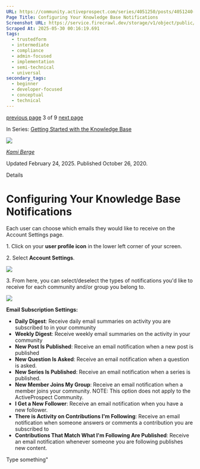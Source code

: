 ```yaml
---
URL: https://community.activeprospect.com/series/4051250/posts/4051240-configuring-your-knowledge-base-notifications
Page Title: Configuring Your Knowledge Base Notifications
Screenshot URL: https://service.firecrawl.dev/storage/v1/object/public/media/screenshot-9503fe32-db8a-47d4-b025-b8187c5102fb.png
Scraped At: 2025-05-30 00:16:19.691
tags:
  - trustedform
  - intermediate
  - compliance
  - admin-focused
  - implementation
  - semi-technical
  - universal
secondary_tags:
  - beginner
  - developer-focused
  - conceptual
  - technical
---
```


[previous page](https://community.activeprospect.com/series/4051250/posts/4051215-editing-your-community-profile) 3 of 9 [next page](https://community.activeprospect.com/series/4051250/posts/4886991-introduction-to-trustedform)

In Series: [Getting Started with the Knowledge Base](https://community.activeprospect.com/series/4051250-getting-started-with-the-knowledge-base)

[![](https://content3.bloomfire.com/avatars/users/1444674/thumb/thumbnail.png?f=1722355335&Expires=1748567773&Signature=Fcsr9mcprxpr0tx8nST6owc4PYV1TRfH2BQftONJlCMZ9y5lRbuzcU1XrHdks7olIlQDi4EBHg4ojs6iCx1w--XJLfQWnYq7fow~0Z09yrpzicER6h3SjRp0FZ-pg6el9HBTjqI5Mt1KozkJHI5NRvZyw1q0TRc91VCEEwWFwNAbs0y2cK1J1eojvVjnaWawIWnqNW2RFkUPnHe~ZxgeazArlfaeEyWHzYQbH9jBQlO0a5iDK1W2HPUHhEmtdk1wDaI1a5~AnGZWzzRlt5l6NsNp0ye52CuYWMDu6q-opE-y7Ladvad5TanRSR0q3Jd9tnsE4T956oeJ70J2kR3c1Q__&Key-Pair-Id=APKAIDFCFZ2UHE5LPIUA)](https://community.activeprospect.com/memberships/8005854-kami-berge)

[_Kami Berge_](https://community.activeprospect.com/memberships/8005854-kami-berge)

Updated February 24, 2025. Published October 26, 2020.

Details

# Configuring Your Knowledge Base Notifications

Each user can choose which emails they would like to receive on the Account Settings page.

1\. Click on your **user profile icon** in the lower left corner of your screen.

2\. Select **Account Settings**.

![](https://content0.bloomfire.com/thumbnails/contents/003/893/891/original.png?f=1695226760&Expires=1748567773&Signature=dTl7mfCgxfHHwQhqzBpNLMaSvu76ngsqU39kB0Xd6ym4JQUrueIyFySBTFGyn~fnk0nFjtsoxL6~W31~QZS1HOWsXIH-nmY91BQEoOYdIJ7utFX6~I4jSJdUDRe-q9MgL~V~RkKtTTJv7LQUJvIH0vdmRRzNDekVTxAoo88MefAZRPVnzb4m5~EILK8Nxyau8-gxBqRricWQZZp6RD5dqXc2loHxdviw6Pk3LmYWNxd6xkjkeymJkj4yxfdjb5Oh97oGQ-xinQGTpwRzdce26hbTNlGVwLc0mHDhVKclMzamY~m3waYNhut5tcTmyIqQgsDIrHmB5F6sOLPF4r~PYw__&Key-Pair-Id=APKAIDFCFZ2UHE5LPIUA)

3\. From here, you can select/deselect the types of notifications you'd like to receive for each community and/or group you belong to.

![](https://content0.bloomfire.com/thumbnails/contents/002/281/548/original.png?f=1603721568&Expires=1748567773&Signature=R2yqEZE614eWOpGLxyMa6-1RRkwAdXHVDm6zVGsT7eYmHnpi34QAvoWdxFGzBA2gXi~ZIDLBSGtk6dJ4F4orvTqy0-LugZYqwuSpyXnHzGBABahiQE4Nl9eEFlR8oN1PD~NAwQ7Y5sMVGRdXndU6A40VzBiLKADWih7gQ8kto8htf39E5x8aYN5O8a9YcqtS6rB5a0krbJRjSGAe3ujEZrcnXUZidrJ8UBoAkWvvK7aEVM-8s8qX1bf24rYhLzQq8JvTj5jghK-8NMYYzfhofz6YQ-GmBK3S1MKFWU0zPhFXCFdUvhoydeBFUTukSkr3FMKLumDpNaCT5gy21nJH2g__&Key-Pair-Id=APKAIDFCFZ2UHE5LPIUA)

**Email Subscription Settings:**

- **Daily Digest**: Receive daily email summaries on activity you are subscribed to in your community
- **Weekly Digest**: Receive weekly email summaries on the activity in your community
- **New Post Is Published**: Receive an email notification when a new post is published
- **New Question Is Asked**: Receive an email notification when a question is asked.
- **New Series Is Published**: Receive an email notification when a series is published.
- **New Member Joins My Group**: Receive an email notification when a member joins your community. NOTE: This option does not apply to the ActiveProspect Community.
- **I Get a New Follower**: Receive an email notification when you have a new follower.
- **There is Activity on Contributions I'm Following**: Receive an email notification when someone answers or comments a contribution you are subscribed to
- **Contributions That Match What I'm Following Are Published**: Receive an email notification whenever someone you are following publishes new content.

Type something"

